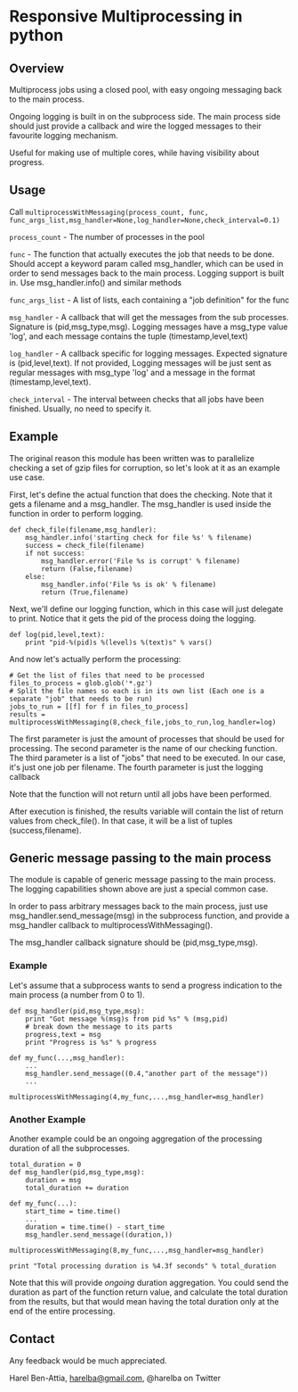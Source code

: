 # Responsive Multiprocessing in python

## Overview
Multiprocess jobs using a closed pool, with easy ongoing messaging back to the main process.

Ongoing logging is built in on the subprocess side. The main process side should just provide a callback and wire the logged messages to their favourite logging mechanism.

Useful for making use of multiple cores, while having visibility about progress.

## Usage
Call `multiprocessWithMessaging(process_count, func, func_args_list,msg_handler=None,log_handler=None,check_interval=0.1)`

`process_count` - The number of processes in the pool

`func` - The function that actually executes the job that needs to be done. Should accept a keyword param called msg_handler, which can be used in order to send messages back to the main process. Logging support is built in. Use msg_handler.info() and similar methods

`func_args_list` - A list of lists, each containing a "job definition" for the func

`msg_handler` - A callback that will get the messages from the sub processes. Signature is (pid,msg_type,msg). Logging messages have a msg_type value 'log', and each message contains the tuple (timestamp,level,text)

`log_handler` - A callback specific for logging messages. Expected signature is (pid,level,text). If not provided, Logging messages will be just sent as regular messages with msg_type 'log' and a message in the format (timestamp,level,text). 

`check_interval` - The interval between checks that all jobs have been finished. Usually, no need to specify it.

## Example
The original reason this module has been written was to parallelize checking a set of gzip files for corruption, so let's look at it as an example use case. 

First, let's define the actual function that does the checking. Note that it gets a filename and a msg_handler.
The msg_handler is used inside the function in order to perform logging.

    def check_file(filename,msg_handler):
        msg_handler.info('starting check for file %s' % filename)
        success = check_file(filename)
        if not success:
            msg_handler.error('File %s is corrupt' % filename)
            return (False,filename)
        else:
            msg_handler.info('File %s is ok' % filename)
            return (True,filename)

Next, we'll define our logging function, which in this case will just delegate to print. Notice that it gets the pid of the process doing the logging.

    def log(pid,level,text):
        print "pid-%(pid)s %(level)s %(text)s" % vars()

And now let's actually perform the processing:

    # Get the list of files that need to be processed
    files_to_process = glob.glob('*.gz')
    # Split the file names so each is in its own list (Each one is a separate "job" that needs to be run)
    jobs_to_run = [[f] for f in files_to_process]
    results = multiprocessWithMessaging(8,check_file,jobs_to_run,log_handler=log)

The first parameter is just the amount of processes that should be used for processing.
The second parameter is the name of our checking function.
The third parameter is a list of "jobs" that need to be executed. In our case, it's just one job per filename.
The fourth parameter is just the logging callback

Note that the function will not return until all jobs have been performed. 

After execution is finished, the results variable will contain the list of return values from check_file(). In that case, it will be a list of tuples (success,filename).

## Generic message passing to the main process
The module is capable of generic message passing to the main process. The logging capabilities shown above are just a special common case.

In order to pass arbitrary messages back to the main process, just use msg_handler.send_message(msg) in the subprocess function, and provide a msg_handler callback to multiprocessWithMessaging(). 

The msg_handler callback signature should be (pid,msg_type,msg).

### Example
Let's assume that a subprocess wants to send a progress indication to the main process (a number from 0 to 1). 

    def msg_handler(pid,msg_type,msg):
        print "Got message %(msg)s from pid %s" % (msg,pid)
        # break down the message to its parts
        progress,text = msg
        print "Progress is %s" % progress

    def my_func(...,msg_handler):
        ...
        msg_handler.send_message((0.4,"another part of the message"))
        ...

    multiprocessWithMessaging(4,my_func,...,msg_handler=msg_handler)

### Another Example
Another example could be an ongoing aggregation of the processing duration of all the subprocesses.

    total_duration = 0
    def msg_handler(pid,msg_type,msg):
        duration = msg
        total_duration += duration    

    def my_func(...):
        start_time = time.time()
        ...
        duration = time.time() - start_time
        msg_handler.send_message((duration,))

    multiprocessWithMessaging(8,my_func,...,msg_handler=msg_handler)

    print "Total processing duration is %4.3f seconds" % total_duration 


Note that this will provide *ongoing* duration aggregation. You could send the duration as part of the function return value, and calculate the total duration from the results, but that would mean having the total duration only at the end of the entire processing.

## Contact
Any feedback would be much appreciated. 

Harel Ben-Attia, harelba@gmail.com, @harelba on Twitter
